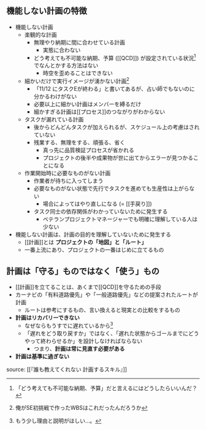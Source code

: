 ## 機能しない計画の特徴

- 機能しない計画
  - 楽観的な計画
    - 無理やり納期に間に合わせている計画
      - 実態に合わない
    - どう考えても不可能な納期、予算 ([[QCD]]) が設定されている状況[^2024-12-22-173433]でなんとかする方法はない
      - 時空を歪めることはできない
  - 細かいだけで実行イメージが湧かない計画[^2024-12-22-173311]
    - 「11/12 にタスクEが終わる」と書いてあるが、占い師でもないのに分かるわけがない
    - 必要以上に細かい計画はメンバーを縛るだけ
    - 細かすぎる計画は[[プロセス]]のつながりがわからない
  - タスクが漏れている計画
    - 後からどんどんタスクが加えられるが、スケジュール上の考慮はされていない
    - 残業する、無理をする、頑張る、省く
      - 真っ先に品質検証プロセスが省かれる
      - プロジェクトの後半や成果物が世に出てからエラーが見つかることになる
  - 作業開始時に必要なものがない計画
    - 作業者が待ちに入ってしまう
    - 必要なものがない状態で先行でタスクを進めても生産性は上がらない
      - 場合によってはやり直しになる (= [[手戻り]])
    - タスク同士の依存関係がわかっていないために発生する
      - ベテランプロジェクトマネージャーでも明確に理解している人は少ない
- 機能しない計画は、計画の目的を理解していないために発生する
  - [[計画]]とは **プロジェクトの「地図」と「ルート」**
  - 一番上流にあり、プロジェクトの一番はじめに立てるもの


[^2024-12-22-173433]: 「どう考えても不可能な納期、予算」だと言えるにはどうしたらいいんだ？

[^2024-12-22-173311]: 俺がSE初挑戦で作ったWBSはこれだったんだろうか

## 計画は「守る」ものではなく「使う」もの

- [[計画]]を立てることは、あくまで[[QCD]]を守るための手段
- カーナビの「有料道路優先」や「一般道路優先」などの提案されたルートが計画
  - ルートは参考にするもの、言い換えると現実との比較をするもの
- **計画はリカバリーできない**
  - なぜならもうすでに遅れているから[^2024-12-22-180717]
  - 「遅れをどう取り戻すか」ではなく、「遅れた状態からゴールまでにどうやって終わらせるか」を設計しなければならない
    - つまり、**計画は常に見直す必要がある**
- **計画は基準に過ぎない**

[^2024-12-22-180717]: もう少し理由と説明がほしい…。



source: [[『誰も教えてくれない 計画するスキル』]]